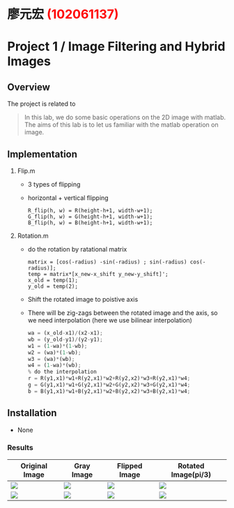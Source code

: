 # 廖元宏 <span style="color:red">(102061137)</span>

# Project 1 / Image Filtering and Hybrid Images

## Overview
The project is related to 
> In this lab, we do some basic operations on the 2D image with matlab. The aims of this lab is to let us familiar with the matlab operation on image.


## Implementation
1. Flip.m
	* 3 types of flipping
	* horizontal + vertical flipping

		```
		R_flip(h, w) = R(height-h+1, width-w+1);
       G_flip(h, w) = G(height-h+1, width-w+1);
       B_flip(h, w) = B(height-h+1, width-w+1);
		```
2. Rotation.m
	* do the rotation by ratational matrix
	
		```
		matrix = [cos(-radius) -sin(-radius) ; sin(-radius) cos(-radius)];
   		temp = matrix*[x_new-x_shift y_new-y_shift]';
   		x_old = temp(1);
   		y_old = temp(2);
		```
	* Shift the rotated image to poistive axis
	* There will be zig-zags between the rotated image and the axis, so we need interpolation (here we use bilinear interpolation)
	
		``` Python
		wa = (x_old-x1)/(x2-x1);
       wb = (y_old-y1)/(y2-y1);
		w1 = (1-wa)*(1-wb);
       w2 = (wa)*(1-wb);
       w3 = (wa)*(wb);
       w4 = (1-wa)*(wb);
       % do the interpolation
		r = R(y1,x1)*w1+R(y2,x1)*w2+R(y2,x2)*w3+R(y2,x1)*w4;
       g = G(y1,x1)*w1+G(y2,x1)*w2+G(y2,x2)*w3+G(y2,x1)*w4;
       b = B(y1,x1)*w1+B(y2,x1)*w2+B(y2,x2)*w3+B(y2,x1)*w4;
		```

## Installation
* None

### Results

|Original Image|Gray Image|Flipped Image|Rotated Image(pi/3)|
|---|---|---|---|
|![](https://github.com/andrewliao11/DSP_Lab_HW0/blob/master/image.jpg?raw=true)|![](https://github.com/andrewliao11/DSP_Lab_HW0/blob/master/gray_image.jpg?raw=true)|![](https://github.com/andrewliao11/DSP_Lab_HW0/blob/master/flip_image.jpg?raw=true)|![](https://github.com/andrewliao11/DSP_Lab_HW0/blob/master/rotate_image.jpg?raw=true)|
|![](https://github.com/andrewliao11/DSP_Lab_HW0/blob/master/test2.jpg?raw=true)|![](https://github.com/andrewliao11/DSP_Lab_HW0/blob/master/gray_image2.jpg?raw=true)|![](https://github.com/andrewliao11/DSP_Lab_HW0/blob/master/flip_image2.jpg?raw=true)|![](https://github.com/andrewliao11/DSP_Lab_HW0/blob/master/rotate_image2.jpg?raw=true)|





